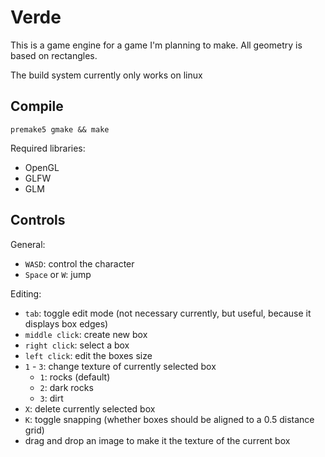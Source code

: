 # Verde
This is a game engine for a game I'm planning to make.
All geometry is based on rectangles.

The build system currently only works on linux

## Compile

`premake5 gmake && make`

Required libraries:
- OpenGL
- GLFW
- GLM

## Controls

General:
- `WASD`: control the character
- `Space` or `W`: jump

Editing:
- `tab`: toggle edit mode (not necessary currently, but useful, because it displays box edges)
- `middle click`: create new box
- `right click`: select a box
- `left click`: edit the boxes size
- `1` - `3`: change texture of currently selected box
	- `1`: rocks (default)
	- `2`: dark rocks
	- `3`: dirt
- `X`: delete currently selected box
- `K`: toggle snapping (whether boxes should be aligned to a 0.5 distance grid)
- drag and drop an image to make it the texture of the current box

